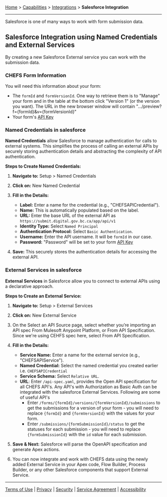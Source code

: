 [Home](index) > [Capabilities](Capabilities) > [Integrations](Integrations) > **Salesforce Integration** 
***

Salesforce is one of many ways to work with form submission data.  

## Salesforce Integration using Named Credentials and External Services

By creating a new Salesforce External service you can work with the submission data.

### CHEFS Form Information

You will need this information about your form:
- The `formId` and `formVersionId`. One way to retrieve them is to "Manage" your form and in the table at the bottom click "Version 1" (or the version you want). The URL in the new browser window will contain ".../preview?f={formId}&v={formVersionId}"
- Your form's [API Key](../Data-Management/Generating-API-keys)

### Named Credentials in salesforce

**Named Credentials** allow Salesforce to manage authentication for calls to external systems. This simplifies the process of calling an external APIs by securely storing authentication details and abstracting the complexity of API authentication.

**Steps to Create Named Credentials:**

1. **Navigate to:** Setup > Named Credentials
2. **Click on:** New Named Credential
3. **Fill in the Details:**
   - **Label:** Enter a name for the credential (e.g., "CHEFSAPICredential").
   - **Name:** This is automatically populated based on the label.
   - **URL:** Enter the base URL of the external API as `https://submit.digital.gov.bc.ca/app/api/v1`
   - **Identity Type:** Select `Named Principal`
   - **Authentication Protocol:** Select `Basic Authentication`.
   - **Username:** Enter the API username. It will be `formId` in our case.
   - **Password:** "Password" will be set to your form [API Key](../Data-Management/Generating-API-keys)

4. **Save:** This securely stores the authentication details for accessing the external API.

### External Services in salesforce 

**External Services** in Salesforce allow you to connect to external APIs using a declarative approach.

**Steps to Create an External Service:**

1. **Navigate to:** Setup > External Services
2. **Click on:** New External Service
3. On the Select an API Source page, select whether you’re importing an API spec From Mulesoft Anypoint Platform, or From API Specification. Since we're using CEHFS spec here, select From API Specification.
4. **Fill in the Details:**
   - **Service Name:** Enter a name for the external service (e.g., "CHEFSAPIService").
   - **Named Credential:** Select the named credential you created earlier i.e. `CHEFSAPICredential`
   - **Service Schema:** Select `Relative URL`.
   - **URL**: Enter `/api-spec.yaml`, provides the Open API specification for all CHEFS API's. Any API's with Authorization as Basic Auth can be integrated with the salesforce External Services. Following are some of useful API's
        - Enter `/forms/{formId}/versions/{formVersionId}/submissions` to get the submissions for a version of your form - you will need to replace `{formId}` and `{formVersionId}` with the values for your form. 
        - Enter `/submissions/{formSubmissionId}/status` to get the statuses for each submission - you will need to replace `{formSubmissionId}` with the `id` value for each submission.

5. **Save & Next:** Salesforce will parse the OpenAPI specification and generate Apex actions.
6. You can now integrate and work with CHEFS data using the newly added External Service in your Apex code, Flow Builder, Process Builder, or any other Salesforce components that support External Service.

***
[Terms of Use](Terms-of-Use) | [Privacy](Privacy) | [Security](Security) | [Service Agreement](Service-Agreement) | [Accessibility](Accessibility)
